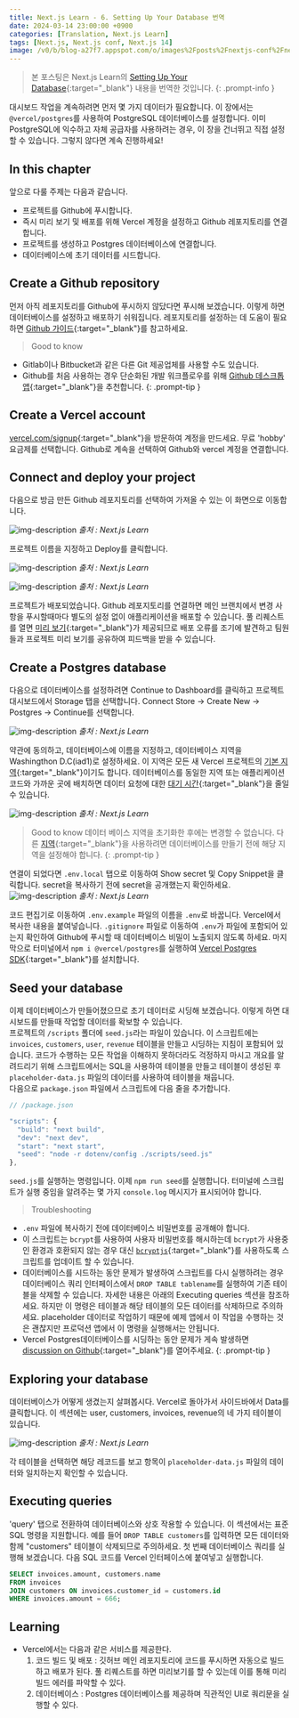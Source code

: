 ```yaml
---
title: Next.js Learn - 6. Setting Up Your Database 번역
date: 2024-03-14 23:00:00 +0900
categories: [Translation, Next.js Learn]
tags: [Next.js, Next.js conf, Next.js 14]
image: /v0/b/blog-a27f7.appspot.com/o/images%2Fposts%2Fnextjs-conf%2Fnextjs.png?alt=media&token=09247773-9707-4dd1-b3ca-3fe7f943497a
---
```


> 본 포스팅은 Next.js Learn의 [Setting Up Your Database](https://nextjs.org/learn/dashboard-app/setting-up-your-database){:target="\_blank"} 내용을 번역한 것입니다.
{: .prompt-info }

대시보드 작업을 계속하려면 먼저 몇 가지 데이터가 필요합니다. 이 장에서는 `@vercel/postgres`를 사용하여 PostgreSQL 데이터베이스를 설정합니다. 이미 PostgreSQL에 익수하고 자체 공급자를 사용하려는 경우, 이 장을 건너뛰고 직접 설정할 수 있습니다. 그렇지 않다면 계속 진행하세요!

## In this chapter
앞으로 다룰 주제는 다음과 같습니다.

- 프로젝트를 Github에 푸시합니다.
- 즉시 미리 보기 및 배포를 위해 Vercel 계정을 설정하고 Github 레포지토리를 연결합니다.
- 프로젝트를 생성하고 Postgres 데이터베이스에 연결합니다.
- 데이터베이스에 초기 데이터를 시드합니다.

## Create a Github repository
먼저 아직 레포지토리를 Github에 푸시하지 않닸다면 푸시해 보겠습니다. 이렇게 하면 데이터베이스를 설정하고 배포하기 쉬워집니다. 레포지토리를 설정하는 데 도움이 필요하면 [Github 가이드](https://docs.github.com/en/repositories/creating-and-managing-repositories/quickstart-for-repositories){:target="\_blank"}를 참고하세요.

> Good to know
- Gitlab이나 Bitbucket과 같은 다른 Git 제공업체를 사용할 수도 있습니다.
- Github를 처음 사용하는 경우 단순화된 개발 워크플로우를 위해 [Github 데스크톱 앱](https://desktop.github.com/){:target="\_blank"}을 추천합니다.
{: .prompt-tip }

## Create a Vercel account
[vercel.com/signup](https://vercel.com/signup){:target="\_blank"}을 방문하여 계정을 만드세요. 무료 'hobby' 요금제를 선택합니다. Github로 계속을 선택하여 Github와 vercel 계정을 연결합니다.

## Connect and deploy your project
다음으로 방금 만든 Github 레포지토리를 선택하여 가져올 수 있는 이 화면으로 이동합니다.

![img-description](https://firebasestorage.googleapis.com/v0/b/blog-a27f7.appspot.com/o/images%2Fposts%2Fsetting-up-your-database%2Fimage_1.png?alt=media&token=d629ef65-61e6-4b09-a9fc-9d0204243ea1)
_출처 : Next.js Learn_

프로젝트 이름을 지정하고 Deploy를 클릭합니다.

![img-description](https://firebasestorage.googleapis.com/v0/b/blog-a27f7.appspot.com/o/images%2Fposts%2Fsetting-up-your-database%2Fimage_2.png?alt=media&token=d511a19b-8389-4c55-9910-de40263846d8)
_출처 : Next.js Learn_

![img-description](https://firebasestorage.googleapis.com/v0/b/blog-a27f7.appspot.com/o/images%2Fposts%2Fsetting-up-your-database%2Fimage_3.png?alt=media&token=8952b66f-43d0-4e27-ab1b-501bbdfd0bc5)
_출처 : Next.js Learn_

프로젝트가 배포되었습니다. Github 레포지토리를 연결하면 메인 브랜치에서 변경 사항을 푸시할때마다 별도의 설정 없이 애플리케이션을 배포할 수 있습니다. 풀 리퀘스트를 열면 [미리 보기](https://vercel.com/docs/deployments/preview-deployments#preview-urls){:target="\_blank"}가 제공되므로 배포 오류를 조기에 발견하고 팀원들과 프로젝트 미리 보기를 공유하여 피드백을 받을 수 있습니다.

## Create a Postgres database
다음으로 데이터베이스를 설정하려면 Continue to Dashboard를 클릭하고 프로젝트 대시보드에서 Storage 탭을 선택합니다. Connect Store -> Create New -> Postgres -> Continue를 선택합니다.

![img-description](https://firebasestorage.googleapis.com/v0/b/blog-a27f7.appspot.com/o/images%2Fposts%2Fsetting-up-your-database%2Fimage_4.png?alt=media&token=55307e81-c0b0-4fd9-9ef0-0ccf59654857)
_출처 : Next.js Learn_

약관에 동의하고, 데이터베이스에 이름을 지정하고, 데이터베이스 지역을 Washingthon D.C(iad1)로 설정하세요. 이 지역은 모든 새 Vercel 프로젝트의 [기본 지역](https://vercel.com/docs/functions/configuring-functions/region#select-a-default-serverless-region){:target="\_blank"}이기도 합니다. 데이터베이스를 동일한 지역 또는 애플리케이션 코드와 가까운 곳에 배치하면 데이터 요청에 대한 [대기 시간](https://developer.mozilla.org/en-US/docs/Web/Performance/Understanding_latency){:target="\_blank"}을 줄일 수 있습니다.

![img-description](https://firebasestorage.googleapis.com/v0/b/blog-a27f7.appspot.com/o/images%2Fposts%2Fsetting-up-your-database%2Fimage_5.png?alt=media&token=fe803f95-ec31-455e-bb7a-bcafc2a1fca3)
_출처 : Next.js Learn_

> Good to know
데이터 베이스 지역을 초기화한 후에는 변경할 수 없습니다. 다른 [지역](https://vercel.com/docs/storage/vercel-postgres/limits#supported-regions){:target="\_blank"}을 사용하려면 데이터베이스를 만들기 전에 해당 지역을 설정해야 합니다.
{: .prompt-tip }

연결이 되었다면 `.env.local` 탭으로 이동하여 Show secret 및 Copy Snippet을 클릭합니다. secret을 복사하기 전에 secret을 공개했는지 확인하세요.
![img-description](https://firebasestorage.googleapis.com/v0/b/blog-a27f7.appspot.com/o/images%2Fposts%2Fsetting-up-your-database%2Fimage_6.png?alt=media&token=5f2ecbf1-3866-4540-a997-0e0094e701b0)
_출처 : Next.js Learn_

코드 편집기로 이동하여 `.env.example` 파일의 이름을 `.env`로 바꿉니다. Vercel에서 복사한 내용을 붙여넣습니다. `.gitignore` 파일로 이동하여 `.env`가 파일에 포함되어 있는지 확인하여 Github에 푸시할 때 데이터베이스 비밀이 노출되지 않도록 하세요. 마지막으로 터미널에서 `npm i @vercel/postgres`를 실행하여 [Vercel Postgres SDK](https://vercel.com/docs/storage/vercel-postgres/sdk){:target="\_blank"}를 설치합니다.

## Seed your database
이제 데이터베이스가 만들어졌으므로 초기 데이터로 시딩해 보겠습니다. 이렇게 하면 대시보드를 만들때 작업할 데이터를 확보할 수 있습니다. <br />
프로젝트의 `/scripts` 폴더에 `seed.js`라는 파일이 있습니다. 이 스크립트에는 `invoices`, `customers`, `user`, `revenue` 테이블을 만들고 시딩하는 지침이 포함되어 있습니다. 코드가 수행하는 모든 작업을 이해하지 못하더라도 걱정하지 마시고 개요를 알려드리기 위해 스크립트에서는 SQL을 사용하여 테이블을 만들고 테이블이 생성된 후 `placeholder-data.js` 파일의 데이터를 사용하여 테이블을 채웁니다. <br />
다음으로 `package.json` 파일에서 스크립트에 다음 줄을 추가합니다.

```typescript
// /package.json

"scripts": {
  "build": "next build",
  "dev": "next dev",
  "start": "next start",
  "seed": "node -r dotenv/config ./scripts/seed.js"
},
```

`seed.js`를 실행하는 명령입니다. 이제 `npm run seed`를 실행합니다. 터미널에 스크립트가 실행 중임을 알려주는 몇 가지 `console.log` 메시지가 표시되어야 합니다.

> Troubleshooting
- `.env` 파일에 복사하기 전에 데이터베이스 비밀번호를 공개해야 합니다.
- 이 스크립트는 `bcrypt`를 사용하여 사용자 비밀번호를 해시하는데 `bcrypt`가 사용중인 환경과 호환되지 않는 경우 대신 [`bcryptjs`](https://www.npmjs.com/package/bcryptjs){:target="\_blank"}를 사용하도록 스크립트를 업데이트 할 수 있습니다.
- 데이터베이스를 시드하는 동안 문제가 발생하여 스크립트를 다시 실행하려는 경우 데이터베이스 쿼리 인터페이스에서 `DROP TABLE tablename`를 실행하여 기존 테이블을 삭제할 수 있습니다. 자세한 내용은 아래의 Executing queries 섹션을 참조하세요. 하지만 이 명령은 테이블과 해당 테이블의 모든 데이터를 삭제하므로 주의하세요. placeholder 데이터로 작업하기 때문에 예제 앱에서 이 작업을 수행하는 것은 괜찮지만 프로덕션 앱에서 이 명령을 실행해서는 안됩니다.
- Vercel Postgres데이터베이스를 시딩하는 동안 문제가 게속 발생하면 [discussion on Github](https://github.com/vercel/next-learn/issues){:target="\_blank"}를 열어주세요.
{: .prompt-tip }

## Exploring your database
데이터베이스가 어떻게 생겼는지 살펴봅시다. Vercel로 돌아가서 사이드바에서 Data를 클릭합니다. 이 섹션에는 user, customers, invoices, revenue의 네 가지 테이블이 있습니다.

![img-description](https://firebasestorage.googleapis.com/v0/b/blog-a27f7.appspot.com/o/images%2Fposts%2Fsetting-up-your-database%2Fimage_7.png?alt=media&token=899c5092-77bd-4ed2-a61e-db6717669b10)
_출처 : Next.js Learn_

각 테이블을 선택하면 해당 레코드를 보고 항목이 `placeholder-data.js` 파일의 데이터와 일치하는지 확인할 수 있습니다.

## Executing queries
'query' 탭으로 전환하여 데이터베이스와 상호 작용할 수 있습니다. 이 섹션에서는 표준 SQL 명령을 지원합니다. 예를 들어 `DROP TABLE customers`를 입력하면 모든 데이터와 함께 "customers" 테이블이 삭제되므로 주의하세요. 첫 번째 데이터베이스 쿼리를 실행해 보겠습니다. 다음 SQL 코드를 Vercel 인터페이스에 붙여넣고 실행합니다.

```sql
SELECT invoices.amount, customers.name
FROM invoices
JOIN customers ON invoices.customer_id = customers.id
WHERE invoices.amount = 666;
```

## Learning
- Vercel에서는 다음과 같은 서비스를 제공한다.
    1. 코드 빌드 및 배포 : 깃허브 메인 레포지토리에 코드를 푸시하면 자동으로 빌드하고 배포가 된다. 풀 리퀘스트를 하면 미리보기를 할 수 있는데 이를 통해 미리 빌드 에러를 파악할 수 있다.
    2. 데이터베이스 : Postgres 데이터베이스를 제공하며 직관적인 UI로 쿼리문을 실행할 수 있다.